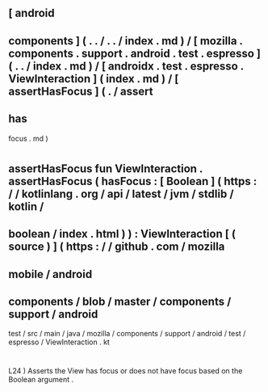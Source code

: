 [
android
-
components
]
(
.
.
/
.
.
/
index
.
md
)
/
[
mozilla
.
components
.
support
.
android
.
test
.
espresso
]
(
.
.
/
index
.
md
)
/
[
androidx
.
test
.
espresso
.
ViewInteraction
]
(
index
.
md
)
/
[
assertHasFocus
]
(
.
/
assert
-
has
-
focus
.
md
)
#
assertHasFocus
fun
ViewInteraction
.
assertHasFocus
(
hasFocus
:
[
Boolean
]
(
https
:
/
/
kotlinlang
.
org
/
api
/
latest
/
jvm
/
stdlib
/
kotlin
/
-
boolean
/
index
.
html
)
)
:
ViewInteraction
[
(
source
)
]
(
https
:
/
/
github
.
com
/
mozilla
-
mobile
/
android
-
components
/
blob
/
master
/
components
/
support
/
android
-
test
/
src
/
main
/
java
/
mozilla
/
components
/
support
/
android
/
test
/
espresso
/
ViewInteraction
.
kt
#
L24
)
Asserts
the
View
has
focus
or
does
not
have
focus
based
on
the
Boolean
argument
.
